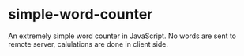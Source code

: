 # simple-word-counter
An extremely simple word counter in JavaScript. No words are sent to remote server, calulations are done in client side.
